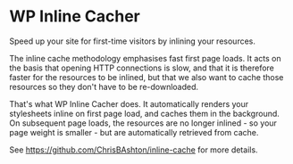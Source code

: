 # WP Inline Cacher

Speed up your site for first-time visitors by inlining your resources.

The inline cache methodology emphasises fast first page loads. It acts on the basis that opening HTTP connections is slow, and that it is therefore faster for the resources to be inlined, but that we also want to cache those resources so they don't have to be re-downloaded.

That's what WP Inline Cacher does. It automatically renders your stylesheets inline on first page load, and caches them in the background. On subsequent page loads, the resources are no longer inlined - so your page weight is smaller - but are automatically retrieved from cache.

See https://github.com/ChrisBAshton/inline-cache for more details.
